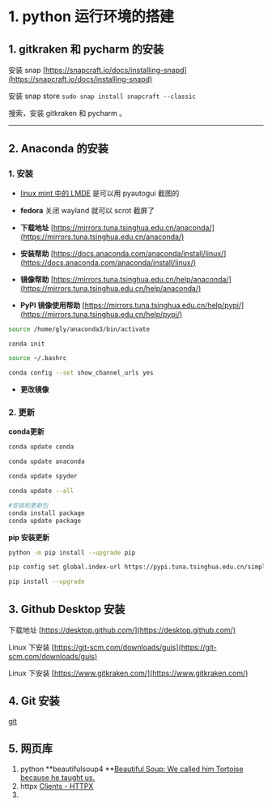 # 1. python 运行环境的搭建

## 1. **gitkraken 和 pycharm 的安装**
安装 snap [https://snapcraft.io/docs/installing-snapd](https://snapcraft.io/docs/installing-snapd)

安装 snap store `sudo snap install snapcraft --classic`

搜索，安装 gitkraken 和 pycharm 。

---
## 2. **Anaconda 的安装**

### 1. 安装

* [linux mint 中的 LMDE](https://www.linuxmint.com/download_lmde.php) 是可以用 pyautogui 截图的

* **fedora** 关闭 wayland 就可以 scrot 截屏了

* **下载地址** [https://mirrors.tuna.tsinghua.edu.cn/anaconda/](https://mirrors.tuna.tsinghua.edu.cn/anaconda/)
* **安装帮助** [https://docs.anaconda.com/anaconda/install/linux/](https://docs.anaconda.com/anaconda/install/linux/)
* **镜像帮助** [https://mirrors.tuna.tsinghua.edu.cn/help/anaconda/](https://mirrors.tuna.tsinghua.edu.cn/help/anaconda/)
* **PyPI 镜像使用帮助** [https://mirrors.tuna.tsinghua.edu.cn/help/pypi/](https://mirrors.tuna.tsinghua.edu.cn/help/pypi/)

```bash
source /home/gly/anaconda3/bin/activate
```
```bash
conda init
```
```bash
source ~/.bashrc
```
```bash
conda config --set show_channel_urls yes
```
* **更改镜像**



### 2. 更新
**conda更新**

```bash
conda update conda
```

```bash
conda update anaconda 
```

```bash
conda update spyder 
```

```bash
conda update --all
```

```bash
#安装和更新包
conda install package
conda update package
```



**pip 安装更新**

```bash
python -m pip install --upgrade pip
```

```bash
pip config set global.index-url https://pypi.tuna.tsinghua.edu.cn/simple
```

```bash
pip install --upgrade
```

## 3. Github Desktop 安装

下载地址 [https://desktop.github.com/](https://desktop.github.com/)

Linux 下安装 [https://git-scm.com/downloads/guis](https://git-scm.com/downloads/guis)

Linux 下安装 [https://www.gitkraken.com/](https://www.gitkraken.com/)

## 4. Git 安装
[git](https://github.com/git-for-windows/git/releases/download/v2.49.0.windows.1/Git-2.49.0-64-bit.exe)



##  5. 网页库

1. python **beautifulsoup4 **[Beautiful Soup: We called him Tortoise because he taught us.](https://www.crummy.com/software/BeautifulSoup/)
2. httpx [Clients - HTTPX](https://www.python-httpx.org/advanced/clients/)
3. 
